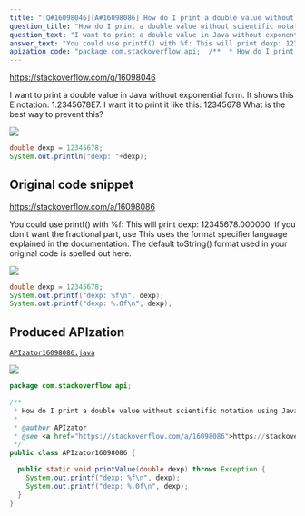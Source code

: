 ```yaml
---
title: "[Q#16098046][A#16098086] How do I print a double value without scientific notation using Java?"
question_title: "How do I print a double value without scientific notation using Java?"
question_text: "I want to print a double value in Java without exponential form. It shows this E notation: 1.2345678E7. I want it to print it like this: 12345678 What is the best way to prevent this?"
answer_text: "You could use printf() with %f: This will print dexp: 12345678.000000. If you don't want the fractional part, use This uses the format specifier language explained in the documentation. The default toString() format used in your original code is spelled out here."
apization_code: "package com.stackoverflow.api;  /**  * How do I print a double value without scientific notation using Java?  *  * @author APIzator  * @see <a href=\"https://stackoverflow.com/a/16098086\">https://stackoverflow.com/a/16098086</a>  */ public class APIzator16098086 {    public static void printValue(double dexp) throws Exception {     System.out.printf(\"dexp: %f\\n\", dexp);     System.out.printf(\"dexp: %.0f\\n\", dexp);   } }"
---
```


https://stackoverflow.com/q/16098046

I want to print a double value in Java without exponential form.
It shows this E notation: 1.2345678E7.
I want it to print it like this: 12345678
What is the best way to prevent this?


<div class="code-logo"><img src="/stackoverflow.png" /></div>

```java
double dexp = 12345678;
System.out.println("dexp: "+dexp);
```


## Original code snippet

https://stackoverflow.com/a/16098086

You could use printf() with %f:
This will print dexp: 12345678.000000. If you don&#x27;t want the fractional part, use
This uses the format specifier language explained in the documentation.
The default toString() format used in your original code is spelled out here.

<div class="code-logo"><img src="/stackoverflow.png" /></div>

```java
double dexp = 12345678;
System.out.printf("dexp: %f\n", dexp);
System.out.printf("dexp: %.0f\n", dexp);
```

## Produced APIzation

[`APIzator16098086.java`](https://github.com/pasqualesalza/apization-temp-data/raw/master/search/APIzator16098086.java)

<div class="code-logo"><img src="/apizator.png" /></div>

```java
package com.stackoverflow.api;

/**
 * How do I print a double value without scientific notation using Java?
 *
 * @author APIzator
 * @see <a href="https://stackoverflow.com/a/16098086">https://stackoverflow.com/a/16098086</a>
 */
public class APIzator16098086 {

  public static void printValue(double dexp) throws Exception {
    System.out.printf("dexp: %f\n", dexp);
    System.out.printf("dexp: %.0f\n", dexp);
  }
}

```